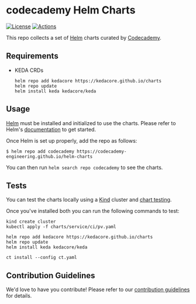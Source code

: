 # codecademy Helm Charts

[![License](https://img.shields.io/badge/License-Apache%202.0-blue.svg)](https://opensource.org/licenses/Apache-2.0)
[![Actions](https://github.com/codecademy-engineering/helm-charts/workflows/Release%20Charts/badge.svg?branch=main)](https://github.com/codecademy-engineering/helm-charts/actions)

This repo collects a set of [Helm](https://helm.sh) charts curated by [Codecademy](https://www.codecademy.com).

## Requirements
* KEDA CRDs
  ```
  helm repo add kedacore https://kedacore.github.io/charts
  helm repo update
  helm install keda kedacore/keda
  ```
 
## Usage

[Helm](https://helm.sh) must be installed and initialized to use the charts.
Please refer to Helm's [documentation](https://helm.sh/docs/) to get started.

Once Helm is set up properly, add the repo as follows:

```console
$ helm repo add codecademy https://codecademy-engineering.github.io/helm-charts
```

You can then run `helm search repo codecademy` to see the charts.

## Tests
You can test the charts locally using a [Kind](https://kind.sigs.k8s.io/) cluster and [chart testing](https://github.com/helm/chart-testing).

Once you've installed both you can run the following commands to test:
```
kind create cluster
kubectl apply -f charts/service/ci/pv.yaml

helm repo add kedacore https://kedacore.github.io/charts
helm repo update
helm install keda kedacore/keda

ct install --config ct.yaml
```

## Contribution Guidelines

We'd love to have you contribute! Please refer to our [contribution guidelines](CONTRIBUTING.md) for details.
